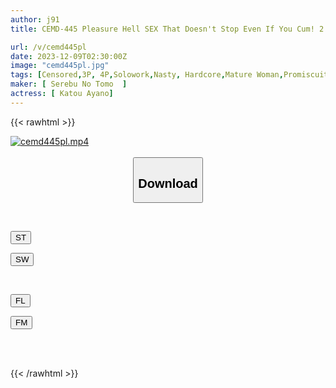 ```yaml
---
author: j91
title: CEMD-445 Pleasure Hell SEX That Doesn't Stop Even If You Cum! 2 Ayano Kato - 120 Minutes Of Endless Intense Sex That Doesn't Give Her Pussy Any Free Time!

url: /v/cemd445pl
date: 2023-12-09T02:30:00Z
image: "cemd445pl.jpg"
tags: [Censored,3P, 4P,Solowork,Nasty, Hardcore,Mature Woman,Promiscuity,Acme · Orgasm	 ]
maker: [ Serebu No Tomo  ]
actress: [ Katou Ayano]
---
```



{{< rawhtml >}}

<div class="video" data-videoid="1a8j0k39pyieA0z">
    <a href="javascript:;">
        <img src="/v/cemd445pl/cemd445pl.jpg" width="WIDTH" height="HEIGHT" alt="cemd445pl.mp4" loading="lazy">
    </a>
</div>

<script type="text/javascript" src="https://j91.asia/asset/on-demand-st.js"></script>

<br>
  <link rel="stylesheet" href="https://j91.asia/asset/bs5.css">
  
  <center>
  <button class="btn btn-primary" type="button" data-bs-toggle="collapse" data-bs-target=".multi-collapse" aria-expanded="false" aria-controls="multiCollapseExample1 multiCollapseExample2"><h2>Download</h2></button></center>
</p>
<div class="row">
  <div class="col">
    <div class="collapse multi-collapse" id="multiCollapseExample1">
      <div class="card card-body">
	      	      <br>
<div class="buttons">  
<p><a href="https://streamtape.to/v/1a8j0k39pyieA0z" target="_blank"><button class="btn-hover color-3"><i class="fa fa-download"></i> ST</button></a></p>
<p><a href="https://flaswish.com/qgdktridp4rc" target="_blank"><button class="btn-hover color-2"><i class="fa fa-download"></i> SW</button></a></p></div>
    </div>
  </div>
</div>
  <div class="col">
    <div class="collapse multi-collapse" id="multiCollapseExample2">
      <div class="card card-body">
	      <br>
<div class="buttons">
<p><a href="javascript:;" target="_blank"><button class="btn-hover color-9"><i class="fa fa-download"></i> FL</button></a></p>
<p><a href="javascript:;" target="_blank"><button class="btn-hover color-8"><i class="fa fa-download"></i> FM</button></a></p></div>
<br><br>
      </div>
    </div>
  </div>
</div>

{{< /rawhtml >}}